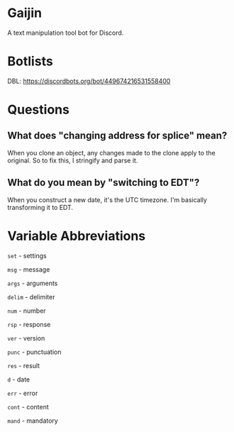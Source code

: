 # Gaijin
A text manipulation tool bot for Discord.

# Botlists
DBL: https://discordbots.org/bot/449674216531558400

# Questions
What does "changing address for splice" mean?
-----
When you clone an object, any changes made to the clone apply to the original. So to fix this, I stringify and parse it.

What do you mean by "switching to EDT"?
-----
When you construct a new date, it's the UTC timezone. I'm basically transforming it to EDT.

# Variable Abbreviations
`set` - settings

`msg` - message

`args` - arguments

`delim` - delimiter

`num` - number

`rsp` - response

`ver` - version

`punc` - punctuation

`res` - result

`d`   - date

`err` - error

`cont` - content

`mand` - mandatory